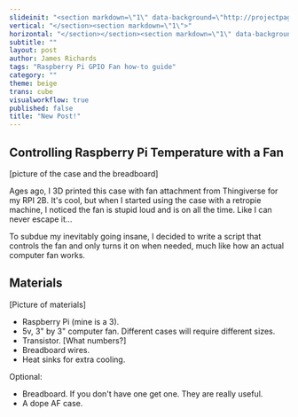 ```yaml
---
slideinit: "<section markdown=\"1\" data-background=\"http://projectpages.github.io/project-pages/img/slidebackground.png\"><section markdown=\"1\">"
vertical: "</section><section markdown=\"1\">"
horizontal: "</section></section><section markdown=\"1\" data-background=\"http://projectpages.github.io/project-pages/img/slidebackground.png\"><section markdown=\"1\">"
subtitle: ""
layout: post
author: James Richards
tags: "Raspberry Pi GPIO Fan how-to guide"
category: ""
theme: beige
trans: cube
visualworkflow: true
published: false
title: "New Post!"
---
```




## Controlling Raspberry Pi Temperature with a Fan

[picture of the case and the breadboard]

Ages ago, I 3D printed this case with fan attachment from Thingiverse for my RPI 2B. It's cool, but when I started using the case with a retropie machine, I noticed the fan is stupid loud and is on all the time. Like I can never escape it...

To subdue my inevitably going insane, I decided to write a script that controls the fan and only turns it on when needed, much like how an actual computer fan works. 

## Materials

[Picture of materials]

- Raspberry Pi (mine is a 3).
- 5v, 3" by 3" computer fan. Different cases will require different sizes. 
- Transistor. [What numbers?]
- Breadboard wires.
- Heat sinks for extra cooling.

Optional:
- Breadboard. If you don't have one get one. They are really useful.
- A dope AF case.











